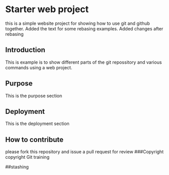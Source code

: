 # Starter web project
this is a simple website project for showing how to use git and github together.
Added the text for some rebasing examples. Added  changes after rebasing

## Introduction
This is example is to show different parts of the git repossitory  and various commands using a web project.

## Purpose
This is the purpose section

## Deployment
This is the deployment section

## How to contribute
please fork this repository and issue a pull request for review
###Copyright
copyright Git training 

##stashing

